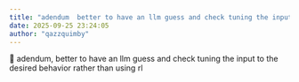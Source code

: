 ```yaml
---
title: "adendum  better to have an llm guess and check tuning the input to the desired"
date: 2025-09-25 23:24:05
author: "qazzquimby"
---
```


💭 adendum, better to have an llm guess and check tuning the input to the desired behavior rather than using rl